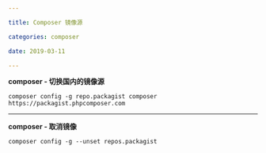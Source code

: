 ```yaml
---

title: Composer 镜像源

categories: composer

date: 2019-03-11

---
```



**composer - 切换国内的镜像源**


`composer config -g repo.packagist composer https://packagist.phpcomposer.com`    


---

    
**composer - 取消镜像**

`composer config -g --unset repos.packagist`